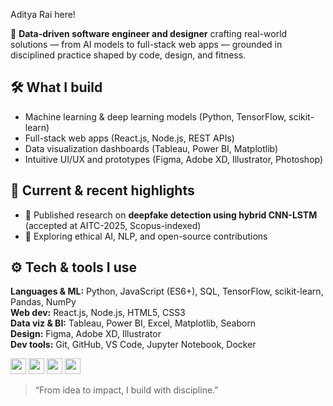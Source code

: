 Aditya Rai here!

🎯 **Data-driven software engineer and designer** crafting real-world solutions — from AI models to full-stack web apps — grounded in disciplined practice shaped by code, design, and fitness.

## 🛠️ **What I build**
- Machine learning & deep learning models (Python, TensorFlow, scikit-learn)
- Full-stack web apps (React.js, Node.js, REST APIs)
- Data visualization dashboards (Tableau, Power BI, Matplotlib)
- Intuitive UI/UX and prototypes (Figma, Adobe XD, Illustrator, Photoshop)


## 🚀 **Current & recent highlights**
- 🧠 Published research on **deepfake detection using hybrid CNN-LSTM** (accepted at AITC-2025, Scopus-indexed)
- 🌱 Exploring ethical AI, NLP, and open-source contributions

## ⚙️ **Tech & tools I use**
**Languages & ML:** Python, JavaScript (ES6+), SQL, TensorFlow, scikit-learn, Pandas, NumPy  
**Web dev:** React.js, Node.js, HTML5, CSS3  
**Data viz & BI:** Tableau, Power BI, Excel, Matplotlib, Seaborn  
**Design:** Figma, Adobe XD, Illustrator  
**Dev tools:** Git, GitHub, VS Code, Jupyter Notebook, Docker

<p align="left">
  <a href="https://www.adityaraix.com"><img src="https://img.icons8.com/ios-filled/50/000000/domain.png" width="25"/></a>
  <a href="mailto:adityarai.rai21@gmail.com"><img src="https://img.icons8.com/ios-filled/50/000000/new-post.png" width="25"/></a>
  <a href="https://www.linkedin.com/in/adityaraix"><img src="https://img.icons8.com/ios-filled/50/000000/linkedin.png" width="25"/></a>
  <a href="https://github.com/adityaraix"><img src="https://img.icons8.com/ios-glyphs/50/000000/github.png" width="25"/></a>
</p>


> “From idea to impact, I build with discipline.”
